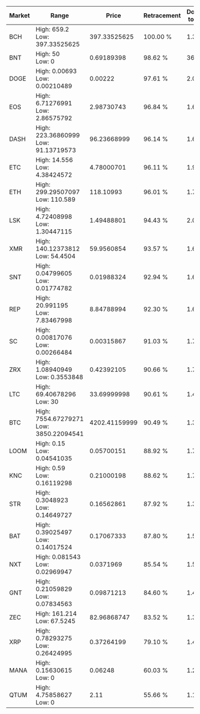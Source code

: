 | Market | Range | Price| Retracement | Doubles to 50% |
| --- | --- | --- | --- | --- |
| BCH | High: 659.2<br />Low: 397.33525625 | 397.33525625 | 100.00 % | 1.33 |
| BNT | High: 50<br />Low: 0 | 0.69189398 | 98.62 % | 36.13 |
| DOGE | High: 0.00693<br />Low: 0.00210489 | 0.00222 | 97.61 % | 2.03 |
| EOS | High: 6.71276991<br />Low: 2.86575792 | 2.98730743 | 96.84 % | 1.60 |
| DASH | High: 223.36860999<br />Low: 91.13719573 | 96.23668999 | 96.14 % | 1.63 |
| ETC | High: 14.556<br />Low: 4.38424572 | 4.78000701 | 96.11 % | 1.98 |
| ETH | High: 299.29507097<br />Low: 110.589 | 118.10993 | 96.01 % | 1.74 |
| LSK | High: 4.72408998<br />Low: 1.30447115 | 1.49488801 | 94.43 % | 2.02 |
| XMR | High: 140.12373812<br />Low: 54.4504 | 59.9560854 | 93.57 % | 1.62 |
| SNT | High: 0.04799605<br />Low: 0.01774782 | 0.01988324 | 92.94 % | 1.65 |
| REP | High: 20.991195<br />Low: 7.83467998 | 8.84788994 | 92.30 % | 1.63 |
| SC | High: 0.00817076<br />Low: 0.00266484 | 0.00315867 | 91.03 % | 1.72 |
| ZRX | High: 1.08940949<br />Low: 0.3553848 | 0.42392105 | 90.66 % | 1.70 |
| LTC | High: 69.40678296<br />Low: 30 | 33.69999998 | 90.61 % | 1.47 |
| BTC | High: 7554.67279271<br />Low: 3850.22094541 | 4202.41159999 | 90.49 % | 1.36 |
| LOOM | High: 0.15<br />Low: 0.04541035 | 0.05700151 | 88.92 % | 1.71 |
| KNC | High: 0.59<br />Low: 0.16119298 | 0.21000198 | 88.62 % | 1.79 |
| STR | High: 0.3048923<br />Low: 0.14649727 | 0.16562861 | 87.92 % | 1.36 |
| BAT | High: 0.39025497<br />Low: 0.14017524 | 0.17067333 | 87.80 % | 1.55 |
| NXT | High: 0.081543<br />Low: 0.02969947 | 0.0371969 | 85.54 % | 1.50 |
| GNT | High: 0.21059829<br />Low: 0.07834563 | 0.09871213 | 84.60 % | 1.46 |
| ZEC | High: 161.214<br />Low: 67.5245 | 82.96868747 | 83.52 % | 1.38 |
| XRP | High: 0.78293275<br />Low: 0.26424995 | 0.37264199 | 79.10 % | 1.41 |
| MANA | High: 0.15630615<br />Low: 0 | 0.06248 | 60.03 % | 1.25 |
| QTUM | High: 4.75858627<br />Low: 0 | 2.11 | 55.66 % | 1.13 |
